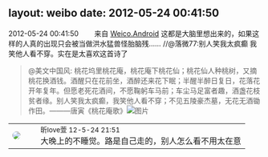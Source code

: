 layout: weibo
date: 2012-05-24 00:41:50
---
<meta name="referrer" content="no-referrer" />

2012-05-24 00:41:50  &nbsp;&nbsp;&nbsp;&nbsp;&nbsp;&nbsp; 来自 <a href="http://app.weibo.com/t/feed/l4RWD" rel="nofollow">Weico.Android</a>
这都是大脑里想出来的，如果这样的人真的出现只会被当做洪水猛兽怪胎脑残…… //@落微77:别人笑我太疯癫 我笑他人看不穿。实在是太喜欢这首诗了
>  @美文中国风: 桃花坞里桃花庵，桃花庵下桃花仙；桃花仙人种桃树，又摘桃花换酒钱。酒醒只在花前坐，酒醉还来花下眠；半醒半醉日复日，花落花开年复年。但愿老死花酒间，不愿鞠躬车马前；车尘马足富者趣，酒盏花枝贫者缘。别人笑我太疯癫，我笑他人看不穿；不见五陵豪杰墓，无花无酒锄作田。———唐寅《桃花庵歌》 ​​​
>  ![图片](https://ww1.sinaimg.cn/large/95e477abjw1dr88yy4eszj.jpg)

<table style="width: 100%;">
  <tr>
    <td style="width: 40px;"><img style="border-radius:50%" src="https://tva3.sinaimg.cn/crop.0.0.180.180.50/6958d0e3jw1e8qgp5bmzyj2050050aa8.jpg?KID=imgbed,tva&Expires=1624467298&ssig=M9cCw0C94B"></td>
    <td colspan="2"><small>昕love萱 12-5-24 21:51</small><br/>大晚上的不睡觉。路是自己走的，别人怎么看不用太在意</td>
  </tr>
</table>
